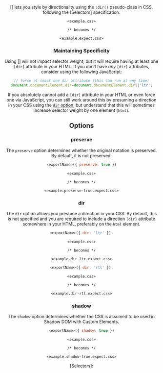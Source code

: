<!-- Available Variables: -->
<!-- <humanReadableName> PostCSS Your Plugin -->
<!-- <exportName> postcssYourPlugin -->
<!-- <packageName> @csstools/postcss-your-plugin -->
<!-- <packageVersion> 1.0.0 -->
<!-- <packagePath> plugins/postcss-your-plugin -->
<!-- <cssdbId> your-feature -->
<!-- <specUrl> https://www.w3.org/TR/css-color-4/#funcdef-color -->
<!-- <example.css> file contents for examples/example.css -->
<!-- <header> -->
<!-- <usage> usage instructions -->
<!-- <envSupport> -->
<!-- <corsWarning> -->
<!-- <linkList> -->
<!-- <parallelBuildsNotice> -->
<!-- to generate : npm run docs -->

<header>

[<humanReadableName>] lets you style by directionality using the `:dir()`
pseudo-class in CSS, following the [Selectors] specification.

```pcss
<example.css>

/* becomes */

<example.expect.css>
```

### Maintaining Specificity

Using [<humanReadableName>] will not impact selector weight, but it will
require having at least one `[dir]` attribute in your HTML. If you don’t have
_any_ `[dir]` attributes, consider using the following JavaScript:

```js
// force at least one dir attribute (this can run at any time)
document.documentElement.dir=document.documentElement.dir||'ltr';
```

If you absolutely cannot add a `[dir]` attribute in your HTML or even force one
via JavaScript, you can still work around this by presuming a direction in your
CSS using the [`dir` option](#dir), but understand that this will
sometimes increase selector weight by one element (`html`).

<usage>

<envSupport>

## Options

### preserve

The `preserve` option determines whether the original notation
is preserved. By default, it is not preserved.

```js
<exportName>({ preserve: true })
```

```pcss
<example.css>

/* becomes */

<example.preserve-true.expect.css>
```

### dir

The `dir` option allows you presume a direction in your CSS. By default, this
is not specified and you are required to include a direction `[dir]` attribute
somewhere in your HTML, preferably on the `html` element.

```js
<exportName>({ dir: 'ltr' });
```

```pcss
<example.css>

/* becomes */

<example.dir-ltr.expect.css>
```

```js
<exportName>({ dir: 'rtl' });
```

```pcss
<example.css>

/* becomes */

<example.dir-rtl.expect.css>
```

### shadow

The `shadow` option determines whether the CSS is assumed to be used in Shadow DOM with Custom Elements.

```js
<exportName>({ shadow: true })
```

```pcss
<example.css>

/* becomes */

<example.shadow-true.expect.css>
```

<linkList>
[Selectors]: <specUrl>
